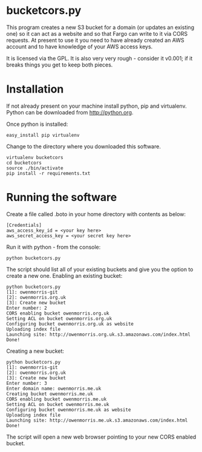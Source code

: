 bucketcors.py
============

This program creates a new S3 bucket for a domain (or updates an existing one) so 
it can act as a website and so that Fargo can write to it via CORS requests.  At 
present to use it you need to have already created an AWS account and to have
knowledge of your AWS access keys.

It is licensed via the GPL. It is also very very rough - consider it v0.001; if 
it breaks things you get to keep both pieces.

Installation
============

If not already present on your machine install python, pip and virtualenv.
Python can be downloaded from <http://python.org>.

Once python is installed:

    easy_install pip virtualenv

Change to the directory where you downloaded this software.

    virtualenv bucketcors 
    cd bucketcors 
    source ./bin/activate
    pip install -r requirements.txt

Running the software
====================

Create a file called .boto in your home directory with contents as below:


	[Credentials]
	aws_access_key_id = <your key here>
	aws_secret_access_key = <your secret key here>

Run it with python - from the console:
    
    python bucketcors.py

The script should list all of your existing buckets and give you the option to create a new 
one.  Enabling an existing bucket:

    python bucketcors.py
    [1]: owenmorris-git
    [2]: owenmorris.org.uk
    [3]: Create new bucket
    Enter number: 2
    CORS enabling bucket owenmorris.org.uk 
    Setting ACL on bucket owenmorris.org.uk
    Configuring bucket owenmorris.org.uk as website
    Uploading index file
    Launching site: http://owenmorris.org.uk.s3.amazonaws.com/index.html
    Done!

Creating a new bucket:

    python bucketcors.py
    [1]: owenmorris-git
    [2]: owenmorris.org.uk
    [3]: Create new bucket
    Enter number: 3
    Enter domain name: owenmorris.me.uk
    Creating bucket owenmorris.me.uk
    CORS enabling bucket owenmorris.me.uk 
    Setting ACL on bucket owenmorris.me.uk
    Configuring bucket owenmorris.me.uk as website
    Uploading index file
    Launching site: http://owenmorris.me.uk.s3.amazonaws.com/index.html
    Done!

The script will open a new web browser pointing to your new CORS enabled bucket.
